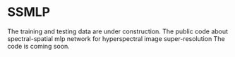 # SSMLP
The training and testing data are under construction. The public code about spectral-spatial mlp network for hyperspectral image super-resolution
The code is coming soon.
